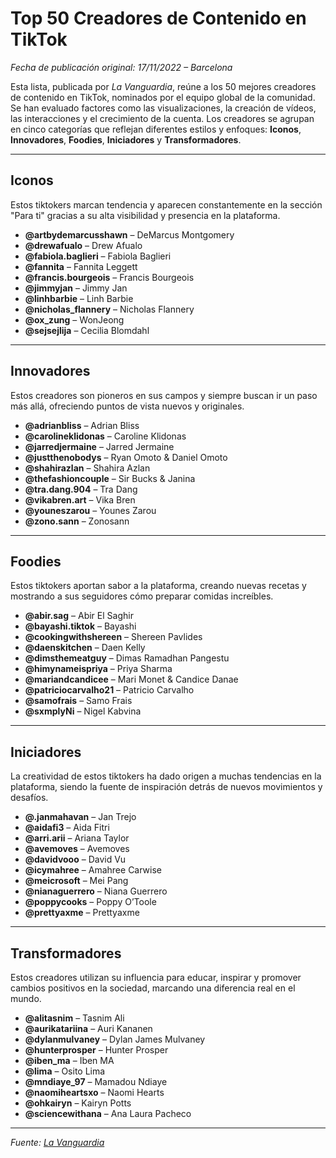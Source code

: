 # Top 50 Creadores de Contenido en TikTok

*Fecha de publicación original: 17/11/2022 – Barcelona*

Esta lista, publicada por *La Vanguardia*, reúne a los 50 mejores creadores de contenido en TikTok, nominados por el equipo global de la comunidad. Se han evaluado factores como las visualizaciones, la creación de vídeos, las interacciones y el crecimiento de la cuenta. Los creadores se agrupan en cinco categorías que reflejan diferentes estilos y enfoques: **Iconos**, **Innovadores**, **Foodies**, **Iniciadores** y **Transformadores**.

---

## Iconos

Estos tiktokers marcan tendencia y aparecen constantemente en la sección "Para ti" gracias a su alta visibilidad y presencia en la plataforma.

- **@artbydemarcusshawn** – DeMarcus Montgomery
- **@drewafualo** – Drew Afualo
- **@fabiola.baglieri** – Fabiola Baglieri
- **@fannita** – Fannita Leggett
- **@francis.bourgeois** – Francis Bourgeois
- **@jimmyjan** – Jimmy Jan
- **@linhbarbie** – Linh Barbie
- **@nicholas_flannery** – Nicholas Flannery
- **@ox_zung** – WonJeong
- **@sejsejlija** – Cecilia Blomdahl

---

## Innovadores

Estos creadores son pioneros en sus campos y siempre buscan ir un paso más allá, ofreciendo puntos de vista nuevos y originales.

- **@adrianbliss** – Adrian Bliss
- **@carolineklidonas** – Caroline Klidonas
- **@jarredjermaine** – Jarred Jermaine
- **@justthenobodys** – Ryan Omoto & Daniel Omoto
- **@shahirazlan** – Shahira Azlan
- **@thefashioncouple** – Sir Bucks & Janina
- **@tra.dang.904** – Tra Dang
- **@vikabren.art** – Vika Bren
- **@youneszarou** – Younes Zarou
- **@zono.sann** – Zonosann

---

## Foodies

Estos tiktokers aportan sabor a la plataforma, creando nuevas recetas y mostrando a sus seguidores cómo preparar comidas increíbles.

- **@abir.sag** – Abir El Saghir
- **@bayashi.tiktok** – Bayashi
- **@cookingwithshereen** – Shereen Pavlides
- **@daenskitchen** – Daen Kelly
- **@dimsthemeatguy** – Dimas Ramadhan Pangestu
- **@himynameispriya** – Priya Sharma
- **@mariandcandicee** – Mari Monet & Candice Danae
- **@patriciocarvalho21** – Patricio Carvalho
- **@samofrais** – Samo Frais
- **@sxmplyNi** – Nigel Kabvina

---

## Iniciadores

La creatividad de estos tiktokers ha dado origen a muchas tendencias en la plataforma, siendo la fuente de inspiración detrás de nuevos movimientos y desafíos.

- **@.janmahavan** – Jan Trejo
- **@aidafi3** – Aida Fitri
- **@arri.arii** – Ariana Taylor
- **@avemoves** – Avemoves
- **@davidvooo** – David Vu
- **@icymahree** – Amahree Carwise
- **@meicrosoft** – Mei Pang
- **@nianaguerrero** – Niana Guerrero
- **@poppycooks** – Poppy O’Toole
- **@prettyaxme** – Prettyaxme

---

## Transformadores

Estos creadores utilizan su influencia para educar, inspirar y promover cambios positivos en la sociedad, marcando una diferencia real en el mundo.

- **@alitasnim** – Tasnim Ali
- **@aurikatariina** – Auri Kananen
- **@dylanmulvaney** – Dylan James Mulvaney
- **@hunterprosper** – Hunter Prosper
- **@iben_ma** – Iben MA
- **@lima** – Osito Lima
- **@mndiaye_97** – Mamadou Ndiaye
- **@naomiheartsxo** – Naomi Hearts
- **@ohkairyn** – Kairyn Potts
- **@sciencewithana** – Ana Laura Pacheco

---

*Fuente: [La Vanguardia](https://www.lavanguardia.com/tecnologia/20221117/8608948/son-50-mejores-creadores-contenido-tiktok-descubrelos-pmv.html)*
